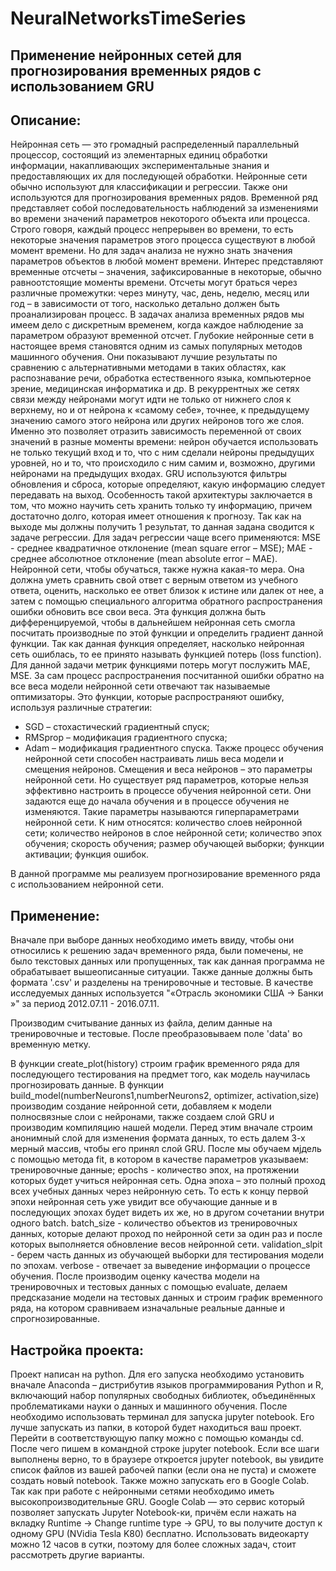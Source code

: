 # NeuralNetworksTimeSeries

## Применение нейронных сетей для прогнозирования временных рядов с использованием GRU

## Описание:

Нейронная сеть — это громадный распределенный параллельный процессор, состоящий из элементарных единиц обработки 
информации, накапливающих экспериментальные знания и предоставляющих их для последующей обработки.
Нейронные сети обычно используют для классификации и регрессии. Также они используются для прогнозирования временных
рядов. 
Временной ряд представляет собой последовательность наблюдений за изменениями во времени значений параметров некоторого 
объекта или процесса. Строго говоря, каждый процесс непрерывен во времени, то есть некоторые значения параметров этого 
процесса существуют в любой момент времени. Но для задач анализа не нужно знать значения параметров объектов в любой 
момент времени. Интерес представляют временные отсчеты – значения, зафиксированные в некоторые, обычно равноотстоящие
 моменты времени. Отсчеты могут браться через различные промежутки: через минуту, час, день, неделю, месяц или год – 
в зависимости от того, насколько детально должен быть проанализирован процесс. В задачах анализа временных рядов 
мы имеем дело с дискретным временем, когда каждое наблюдение за параметром образуют временной отсчет.
Глубокие нейронные сети в настоящее время становятся одним из самых популярных методов машинного обучения. 
Они показывают лучшие результаты по сравнению с альтернативными методами в таких областях, как распознавание речи, 
обработка естественного языка, компьютерное зрение, медицинская информатика и др.
В рекуррентных же сетях связи между нейронами могут идти не только от нижнего слоя к верхнему, но и от нейрона к «самому себе», 
точнее, к предыдущему значению самого этого нейрона или других нейронов того же слоя. 
Именно это позволяет отразить зависимость переменной от своих значений в разные моменты времени: нейрон обучается 
использовать не только текущий вход и то, что с ним сделали нейроны предыдущих уровней, но и то, что происходило с ним 
самим и, возможно, другими нейронами на предыдущих входах.
GRU используются фильтры обновления и сброса, которые определяют, какую информацию следует передавать на выход. 
Особенность такой архитектуры заключается в том, что можно научить сеть хранить только ту информацию, 
причем достаточно долго, которая имеет отношения к прогнозу.
Так как на выходе мы должны получить 1 результат, то данная задана сводится к задаче регрессии.
Для задач регрессии чаще всего применяются: 
MSE - среднее квадратичное отклонение (mean square error – MSE);
MAE - среднее абсолютное отклонение (mean absolute error – MAE).
Нейронной сети, чтобы обучаться, также нужна какая-то мера. Она должна
уметь сравнить свой ответ с верным ответом из учебного ответа, оценить,
насколько ее ответ близок к истине или далек от нее, а затем с помощью
специального алгоритма обратного распространения ошибки обновить все свои веса. 
Эта функция должна быть дифференцируемой, чтобы в дальнейшем нейронная сеть смогла посчитать производные по этой функции 
и определить градиент данной функции. Так как данная функция определяет, насколько нейронная сеть ошиблась, то ее принято 
называть функцией потерь (loss function). Для данной задачи  метрик функциями потерь могут послужить MAE, MSE.
За сам процесс распространения посчитанной ошибки обратно на все веса модели нейронной сети отвечают так называемые
 оптимизаторы. Это функции, которые распространяют ошибку, используя различные стратегии: 
- SGD – стохастический градиентный спуск; 
- RMSprop – модификация градиентного спуска; 
- Adam – модификация градиентного спуска.
Также процесс обучения нейронной сети способен настраивать лишь веса модели и смещения нейронов. 
Смещения и веса нейронов – это параметры нейронной сети. Но существует ряд параметров, которые нельзя эффективно
 настроить в процессе обучения нейронной сети. Они задаются еще до начала обучения и в процессе обучения не изменяются. 
Такие параметры называются гиперпараметрами нейронной сети. К ним относятся: количество слоев нейронной сети; количество 
нейронов в слое нейронной сети;  количество эпох обучения;  скорость обучения;  размер обучающей выборки; функции активации; 
 функция ошибок.

В данной программе мы реализуем прогнозирование временного ряда с использованием нейронной сети.


## Применение:

Вначале при выборе данных необходимо иметь ввиду, чтобы они относились к решению задач временного ряда,  были помечены, 
не было текстовых данных или пропущенных, так как данная программа не обрабатывает вышеописанные ситуации. 
Также данные должны быть формата '.csv' и разделены на тренировочные и тестовые.
В качестве исследуемых данных используется "«Отрасль экономики США -> Банки »" за период 2012.07.11 - 2016.07.11.  

Производим считывание данных из файла, делим данные на тренировочные и тестовые.
После преобразовываем поле 'data' во временную метку.

В функции create_plot(history) строим график временного ряда для последующего тестирования на предмет того, как модель научилась
прогнозировать данные.
В функции build_model(numberNeurons1,numberNeurons2, optimizer, activation,size) производим создание нейронной сети,
добавляем к модели полносвязные слои с нейронами, также создаем слой GRU и производим компиляцию нашей модели. 
Перед этим вначале строим анонимный слой для изменения формата данных, то есть далем 3-х мерный массив, чтобы его принял слой GRU.
После мы обучаем мjдель с помощью метода fit, в котором в качестве параметров указываем:
тренировочные данные;
epochs - количество эпох, на протяжении которых будет учиться нейронная сеть. Одна эпоха – это полный проход
 всех учебных данных через нейронную сеть. То есть к концу первой эпохи нейронная сеть уже увидит все 
обучающие данные и в последующих эпохах будет видеть их же, но в другом сочетании внутри одного batch.
batch_size - количество объектов из тренировочных данных, которые делают проход по нейронной сети за один раз и 
после которых выполняется обновление весов нейронной сети.
validation_slpit - берем часть данных из обучающей выборки для тестирования модели по эпохам.
verbose -  отвечает за выведение информации о процессе обучения.
После производим оценку качества модели на тренировочных и тестовых данных с помощью evaluate, делаем предсказание 
модели на тестовых данных и строим график временного ряда, на котором сравниваем изначальные реальные данные и спрогнозированные.

## Настройка проекта:

Проект написан на python.
Для его запуска необходимо установить вначале Anaconda – дистрибутив языков программирования Python и R, включающий набор популярных свободных библиотек, объединённых проблематиками науки о данных и машинного обучения.
После необходимо использовать терминал для запуска jupyter notebook. Его лучше запускать из папки, в которой будет находиться ваш проект. Перейти в соответствующую папку можно с помощью команды cd. После чего пишем в командной строке jupyter notebook.
Если все шаги выполнены верно, то в браузере откроется jupyter notebook, вы увидите список файлов из вашей рабочей папки (если она не
пуста) и сможете создать новый notebook.
Также можно запускать его в Google Colab. Так как при работе с нейронными сетями необходимо иметь высокопроизводительные
GRU.
Google Colab — это сервис который позволяет запускать Jupyter Notebook-ки, причём если нажать на вкладку 
Runtime -> Change runtime type -> GPU, то вы получите доступ к одному GPU (NVidia Tesla K80) бесплатно.
Использовать видеокарту можно 12 часов в сутки, поэтому для более сложных задач, стоит рассмотреть другие варианты.
